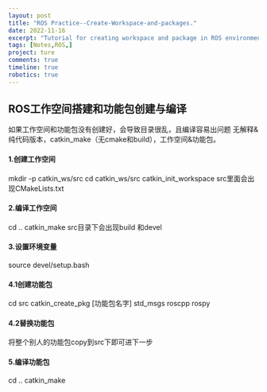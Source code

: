 ```yaml
---
layout: post
title: "ROS Practice--Create-Workspace-and-packages."
date: 2022-11-16
excerpt: "Tutorial for creating workspace and package in ROS environment"
tags: [Notes,ROS,]
project: ture
comments: true
timeline: true
robotics: true
---
```

<script type="text/javascript" src="http://tajs.qq.com/stats?sId=66526224" charset="UTF-8"></script>
## ROS工作空间搭建和功能包创建与编译
如果工作空间和功能包没有创建好，会导致目录很乱，且编译容易出问题
无解释&纯代码版本，catkin_make（无cmake和build），工作空间&功能包。

#### 1.创建工作空间
mkdir -p catkin_ws/src
cd catkin_ws/src
catkin_init_workspace
src里面会出现CMakeLists.txt

#### 2.编译工作空间
cd ..
catkin_make
src目录下会出现build 和devel

#### 3.设置环境变量
source devel/setup.bash

#### 4.1创建功能包
cd src
catkin_create_pkg [功能包名字] std_msgs roscpp rospy

#### 4.2替换功能包
将整个别人的功能包copy到src下即可进下一步

#### 5.编译功能包
cd ..
catkin_make





